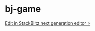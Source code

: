 # bj-game

[Edit in StackBlitz next generation editor ⚡️](https://stackblitz.com/~/github.com/dsametkaplan/bj-game)
